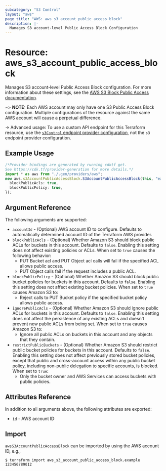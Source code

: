 ```yaml
---
subcategory: "S3 Control"
layout: "aws"
page_title: "AWS: aws_s3_account_public_access_block"
description: |-
  Manages S3 account-level Public Access Block Configuration
---
```


# Resource: aws\_s3\_account\_public\_access\_block

Manages S3 account-level Public Access Block configuration. For more information about these settings, see the [AWS S3 Block Public Access documentation](https://docs.aws.amazon.com/AmazonS3/latest/dev/access-control-block-public-access.html).

\~> **NOTE:** Each AWS account may only have one S3 Public Access Block configuration. Multiple configurations of the resource against the same AWS account will cause a perpetual difference.

\-> Advanced usage: To use a custom API endpoint for this Terraform resource, use the [`s3Control` endpoint provider configuration](/docs/providers/aws/index.html#s3control), not the `s3` endpoint provider configuration.

## Example Usage

```typescript
/*Provider bindings are generated by running cdktf get.
See https://cdk.tf/provider-generation for more details.*/
import * as aws from "./.gen/providers/aws";
new aws.s3AccountPublicAccessBlock.S3AccountPublicAccessBlock(this, "example", {
  blockPublicAcls: true,
  blockPublicPolicy: true,
});

```

## Argument Reference

The following arguments are supported:

* `accountId` - (Optional) AWS account ID to configure. Defaults to automatically determined account ID of the Terraform AWS provider.
* `blockPublicAcls` - (Optional) Whether Amazon S3 should block public ACLs for buckets in this account. Defaults to `false`. Enabling this setting does not affect existing policies or ACLs. When set to `true` causes the following behavior:
  * PUT Bucket acl and PUT Object acl calls will fail if the specified ACL allows public access.
  * PUT Object calls fail if the request includes a public ACL.
* `blockPublicPolicy` - (Optional) Whether Amazon S3 should block public bucket policies for buckets in this account. Defaults to `false`. Enabling this setting does not affect existing bucket policies. When set to `true` causes Amazon S3 to:
  * Reject calls to PUT Bucket policy if the specified bucket policy allows public access.
* `ignorePublicAcls` - (Optional) Whether Amazon S3 should ignore public ACLs for buckets in this account. Defaults to `false`. Enabling this setting does not affect the persistence of any existing ACLs and doesn't prevent new public ACLs from being set. When set to `true` causes Amazon S3 to:
  * Ignore all public ACLs on buckets in this account and any objects that they contain.
* `restrictPublicBuckets` - (Optional) Whether Amazon S3 should restrict public bucket policies for buckets in this account. Defaults to `false`. Enabling this setting does not affect previously stored bucket policies, except that public and cross-account access within any public bucket policy, including non-public delegation to specific accounts, is blocked. When set to `true`:
  * Only the bucket owner and AWS Services can access buckets with public policies.

## Attributes Reference

In addition to all arguments above, the following attributes are exported:

* `id` - AWS account ID

## Import

`awsS3AccountPublicAccessBlock` can be imported by using the AWS account ID, e.g.,

```console
$ terraform import aws_s3_account_public_access_block.example 123456789012
```
